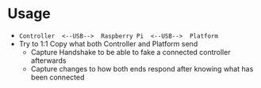 # Usage

- `Controller  <--USB-->  Raspberry Pi  <--USB-->  Platform`
- Try to 1:1 Copy what both Controller and Platform send
  - Capture Handshake to be able to fake a connected controller afterwards
  - Capture changes to how both ends respond after knowing what has been connected

